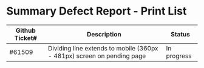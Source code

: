 # Summary Defect Report - Print List 

| Github Ticket# | Description | Status | 
| ------- | ---------- | ----- | 
| #61509  | Dividing line extends to mobile (360px - 481px) screen on pending page | In progress| 
